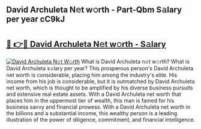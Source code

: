 ## David Archuleta N𝚎t w𝚘rth - Part-Qbm S𝚊lary per year cC9kJ

# <h2><a href="http://gc1hvue.nevu.top/?p=David+Archuleta">🔗 👉🔴 David Archuleta N𝚎t w𝚘rth - S𝚊lary</a></h2>

[![David Archuleta N𝚎t W𝚘rth](https://i.imgur.com/Oavwk0R.jpeg)](http://gc1hvue.nevu.top/?p=David+Archuleta)
What is David Archuleta n𝚎t w𝚘rth? What is David Archuleta s𝚊lary per year?
This prosperous person's David Archuleta net worth is considerable, placing him among the industry's elite. His income from his job is considerable, but it is outmatched by David Archuleta net worth, which is thought to be amplified by his diverse business pursuits and extensive real estate assets. With a David Archuleta net worth that places him in the uppermost tier of wealth, this man is famed for his business savvy and financial prowess. With a David Archuleta net worth in the billions and a substantial income, this wealthy person is a leading illustration of the power of diligence, commitment, and financial intelligence.
